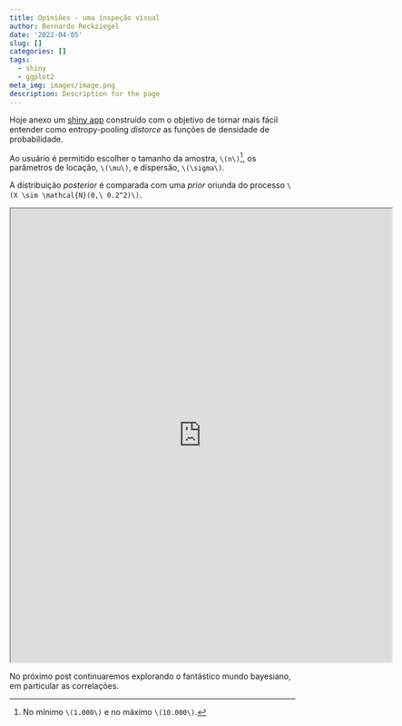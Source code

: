 ```yaml
---
title: Opiniões - uma inspeção visual
author: Bernardo Reckziegel
date: '2022-04-05'
slug: []
categories: []
tags:
  - shiny
  - ggplot2
meta_img: images/image.png
description: Description for the page
---
```


Hoje anexo um [shiny app](https://www.shinyapps.io/) construído com o objetivo de tornar mais fácil entender como entropy-pooling _distorce_ as funções de densidade de probabilidade.

Ao usuário é permitido escolher o tamanho da amostra, `\(n\)`[^1], os parâmetros de locação, `\(\mu\)`, e dispersão, `\(\sigma\)`. 

A distribuição _posterior_ é comparada com uma _prior_ oriunda do processo `\(X \sim \mathcal{N}(0,\ 0.2^2)\)`.

<iframe src="https://reckziegel.shinyapps.io/Entropy_Pooling?showcase=0" width="672" height="800px" data-external="1"></iframe>

No próximo post continuaremos explorando o fantástico mundo bayesiano, em particular as correlações.

[^1]: No mínimo `\(1.000\)` e no máximo `\(10.000\)`.
